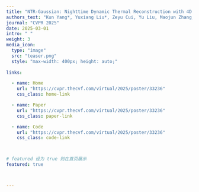 ```yaml
---
title: "NTR-Gaussian: Nighttime Dynamic Thermal Reconstruction with 4D Gaussian Splatting Based on Thermodynamics"
authors_text: "Kun Yang*, Yuxiang Liu*, Zeyu Cui, Yu Liu, Maojun Zhang, Shen Yan, Qing Wang"
journal: "CVPR 2025"
date: 2025-03-01
intro: " "
weight: 3
media_icon:
  type: "image"
  src: "teaser.png"
  style: "max-width: 400px; height: auto;"
  
links:

  - name: Home
    url: "https://cvpr.thecvf.com/virtual/2025/poster/33236"
    css_class: home-link

  - name: Paper
    url: "https://cvpr.thecvf.com/virtual/2025/poster/33236"
    css_class: paper-link

  - name: Code
    url: "https://cvpr.thecvf.com/virtual/2025/poster/33236"
    css_class: code-link



# featured 设为 true 则在首页展示
featured: true



---
```


